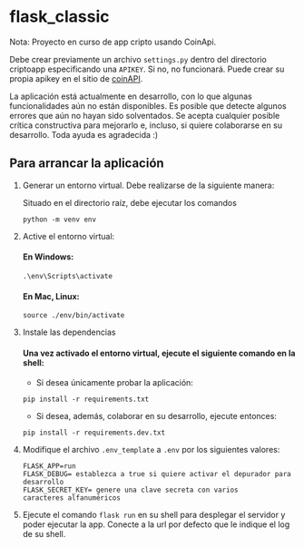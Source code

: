 # flask_classic

Nota: Proyecto en curso de app cripto usando CoinApi.

Debe crear previamente un archivo `settings.py` dentro del directorio
criptoapp especificando una `APIKEY`. Si no, no funcionará. Puede crear su
propia apikey en el sitio de [coinAPI](https://www.coinapi.io/pricing?apikey).

La aplicación está actualmente en desarrollo, con lo que algunas funcionalidades
aún no están disponibles. Es posible que detecte algunos errores que aún
no hayan sido solventados. Se acepta cualquier posible crítica constructiva
para mejorarlo e, incluso, si quiere colaborarse en su desarrollo. Toda ayuda
es agradecida :)  


## Para arrancar la aplicación

1. Generar un entorno virtual. Debe realizarse de la siguiente manera:
   
   Situado en el directorio raíz, debe ejecutar los comandos
   `````
   python -m venv env
   `````

2. Active el entorno virtual:
   #### En Windows:
   `````
   .\env\Scripts\activate
   `````

   #### En Mac, Linux:
   `````
   source ./env/bin/activate
   `````

3. Instale las dependencias

   #### Una vez activado el entorno virtual, ejecute el siguiente comando en la shell:
   - Si desea únicamente probar la aplicación:
   ``````
   pip install -r requirements.txt
   ``````

   - Si desea, además, colaborar en su desarrollo, ejecute entonces:
   `````
   pip install -r requirements.dev.txt
   `````


4. Modifique el archivo `.env_template` a `.env` por los siguientes valores:
   ````
   FLASK_APP=run
   FLASK_DEBUG= establezca a true si quiere activar el depurador para desarrollo
   FLASK_SECRET_KEY= genere una clave secreta con varios
   caracteres alfanuméricos
   ````

5. Ejecute el comando `flask run` en su shell para desplegar el servidor y poder ejecutar la app. Conecte
   a la url por defecto que le indique el log de su shell.



